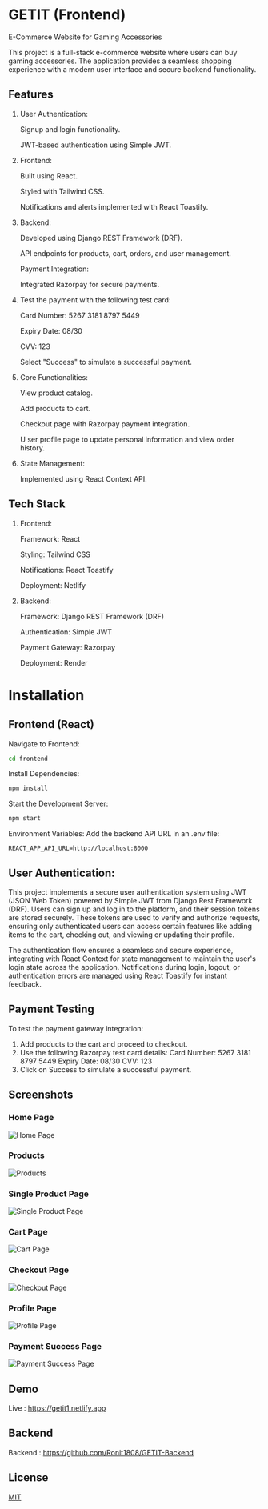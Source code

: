 
# GETIT (Frontend)

E-Commerce Website for Gaming Accessories

This project is a full-stack e-commerce website where users can buy gaming accessories. The application provides a seamless shopping experience with a modern user interface and secure backend functionality.




## Features

1. User Authentication:

    Signup and login functionality.

    JWT-based authentication using Simple JWT.

2. Frontend:

    Built using React.

    Styled with Tailwind CSS.

    Notifications and alerts implemented with React Toastify.

3. Backend:

    Developed using Django REST Framework (DRF).

    API endpoints for products, cart, orders, and user management.

    Payment Integration:

    Integrated Razorpay for secure payments.

4. Test the payment with the following test card:

    Card Number: 5267 3181 8797 5449

    Expiry Date: 08/30

    CVV: 123

    Select "Success" to simulate a successful payment.

5. Core Functionalities:

    View product catalog.

    Add products to cart.

    Checkout page with Razorpay payment integration.

   U ser profile page to update personal information and view  order history.

6. State Management:

    Implemented using React Context API.
    
## Tech Stack

1. Frontend:

   Framework: React

   Styling: Tailwind CSS

   Notifications: React Toastify

   Deployment: Netlify

2. Backend:

   Framework: Django REST Framework (DRF)

   Authentication: Simple JWT

   Payment Gateway: Razorpay

   Deployment: Render
# Installation

## Frontend (React)

Navigate to Frontend:
```bash
cd frontend
```

Install Dependencies:
```bash
npm install
```

Start the Development Server:
```bash
npm start
```

Environment Variables: Add the backend API URL in an .env file:
```arduino
REACT_APP_API_URL=http://localhost:8000
```

## User Authentication:

This project implements a secure user authentication system using JWT (JSON Web Token) powered by Simple JWT from Django Rest Framework (DRF). Users can sign up and log in to the platform, and their session tokens are stored securely. These tokens are used to verify and authorize requests, ensuring only authenticated users can access certain features like adding items to the cart, checking out, and viewing or updating their profile.

The authentication flow ensures a seamless and secure experience, integrating with React Context for state management to maintain the user's login state across the application. Notifications during login, logout, or authentication errors are managed using React Toastify for instant feedback.

## Payment Testing

To test the payment gateway integration:

1. Add products to the cart and proceed to checkout.
2. Use the following Razorpay test card details:
   Card Number: 5267 3181 8797 5449
   Expiry Date: 08/30
   CVV: 123
3. Click on Success to simulate a successful payment.

## Screenshots

### Home Page
![Home Page](src/assets/images/home.png)

### Products 
![Products](src/assets/images/products.png)

### Single Product Page
![Single Product Page](src/assets/images/singleproduct.png)

### Cart Page
![Cart Page](src/assets/images/cart.png)

### Checkout Page
![Checkout Page](src/assets/images/checkout.png)

### Profile Page
![Profile Page](src/assets/images/profile.png)

### Payment Success Page
![Payment Success Page](src/assets/images/payment.png)




## Demo

Live : https://getit1.netlify.app


## Backend

Backend : https://github.com/Ronit1808/GETIT-Backend
## License

[MIT](https://choosealicense.com/licenses/mit/)


